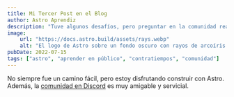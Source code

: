 ```yaml
---
title: Mi Tercer Post en el Blog
author: Astro Aprendiz
description: "Tuve algunos desafíos, pero preguntar en la comunidad realmente ayudó."
image:
    url: "https://docs.astro.build/assets/rays.webp"
    alt: "El logo de Astro sobre un fondo oscuro con rayos de arcoíris."
pubDate: 2022-07-15
tags: ["astro", "aprender en público", "contratiempos", "comunidad"]
---
```


No siempre fue un camino fácil, pero estoy disfrutando construir con Astro. Además, la [comunidad en Discord](https://astro.build/chat) es muy amigable y servicial.
